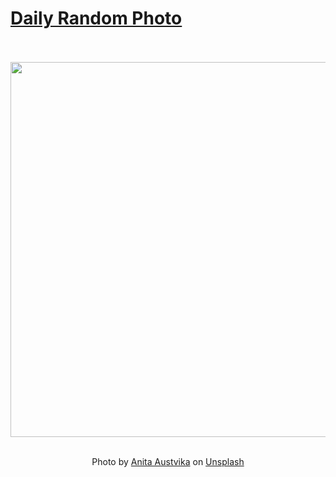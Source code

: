 # [Daily Random Photo](https://www.dailyrandomphoto.com/)

<div align="center">
  <br>
  <br>
  <a href="https://www.dailyrandomphoto.com/p/2022/2022-11-30/"><img src="https://images.unsplash.com/photo-1669568176019-43204bb5aaf4?crop=entropy&cs=tinysrgb&fit=max&fm=jpg&ixid=Mnw3NzUwOHwwfDF8cmFuZG9tfHx8fHx8fHx8MTY2OTc2ODUyMw&ixlib=rb-4.0.3&q=80&w=1080" width="600px"></a>
  <br>
  <br>
  <p class="has-text-grey">Photo by <a href="https://unsplash.com/@anitaaustvika?utm_source=Daily%20Random%20Photo&amp;utm_medium=referral" target="_blank" rel="noopener noreferrer">Anita Austvika</a> on <a href="https://unsplash.com/photos/261G0MAR_JQ?utm_source=Daily%20Random%20Photo&amp;utm_medium=referral" target="_blank" rel="noopener noreferrer">Unsplash</a></p>
</div>
